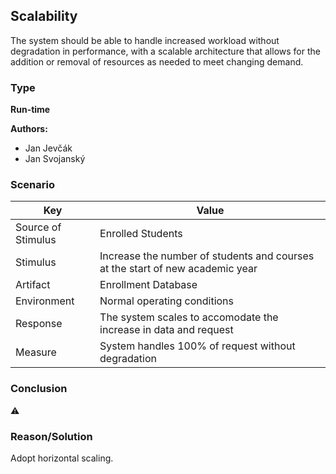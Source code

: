 ## Scalability

The system should be able to handle increased workload without degradation in performance, with a scalable architecture that allows for the addition or removal of resources as needed to meet changing demand.

### Type
**Run-time**

**Authors:**
- Jan Jevčák
- Jan Svojanský

### Scenario

| Key                | Value |
|--------------------|-------|
| Source of Stimulus | Enrolled Students |
| Stimulus           | Increase the number of students and courses at the start of new academic year |
| Artifact           | Enrollment Database |
| Environment        | Normal operating conditions |
| Response           | The system scales to accomodate the increase in data and request |
| Measure            | System handles 100% of request without degradation |

### Conclusion
⚠️

### Reason/Solution
Adopt horizontal scaling.
